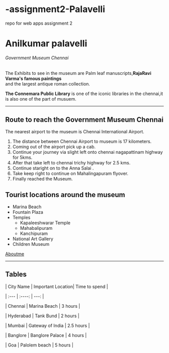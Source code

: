 # -assignment2-Palavelli
repo for web apps assignment 2 
# Anilkumar palavelli
###### Government Museum Chennai

The Exhibits to see in the museum are Palm leaf manuscripts,**RajaRavi Varma's famous paintings**<br>
and the largest antique roman collection.

**The Connemara Public Library** is one of the iconic libraries in the chennai,it is also one of the part of musuem.

---

## Route to reach the Government Museum Chennai
The nearest airport to the museum is Chennai International Airport.
1. The distance between Chennai Airport to museum is 17 kilometers.
2. Coming out of the airport pick up  a cab.
3. Continue your journey via slight left onto chennai nagapattinam highway for 5kms.
4. After that take left to chennai trichy highway for 2.5 kms.
5. Continue staright on to the Anna Salai .
6. Take keep right to continue on Mahalingapuram flyover.
7. Finally reached the Museum.

## Tourist locations around the museum
* Marina Beach
* Fountain Plaza
* Temples
   * Kapaleeshwarar Temple
   * Mahabalipuram
   * Kanchipuram
* National Art Gallery
* Children Museum

[Aboutme](https://github.com/AnilkumarPalavelli/assignment2-Palavelli/blob/main/AboutMe.md)

---

## Tables

| City Name   | Important Location| Time to spend   |

| :---        |    :----:         |          ---:   |

| Chennai     | Marina Beach      | 3 hours         |

| Hyderabad   | Tank Bund         | 2 hours         |

| Mumbai      | Gateway of India  | 2.5 hours       |

| Banglore    | Banglore Palace   | 4 hours         |

| Goa         | Palolem beach     | 5 hours         |

